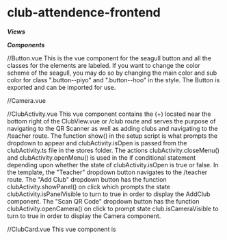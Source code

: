 # club-attendence-frontend

***Views***

***Components***

//Button.vue
This is the vue component for the seagull button and all the classes for the elements are labeled. If you want to change the color scheme of the seagull, you may do so by changing the main color and sub color for class ".button--piyo" and ".button--hoo" in the style. The Button is exported and can be imported for use.

//Camera.vue

//ClubActivity.vue
This vue component contains the (+) located near the bottom right of the ClubView.vue or /club route and serves the purpose of navigating to the QR Scanner as well as adding clubs and navigating to the /teacher route. The function show() in the setup script is what prompts the dropdown to appear and clubActivity.isOpen is passed from the clubActivity.ts file in the stores folder. The actions clubActivity.closeMenu() and clubActivity.openMenu() is used in the if conditional statement depending upon whether the state of clubActivity.isOpen is true or false. In the template, the "Teacher" dropdown button navigates to the /teacher route. The "Add Club" dropdown button has the function clubActivity.showPanel() on click which prompts the state clubActivity.isPanelVisible to turn to true in order to display the AddClub component. The "Scan QR Code" dropdown button has the function clubActivity.openCamera() on click to prompt state club.isCameraVisible to turn to true in order to display the Camera component.

//ClubCard.vue
This vue component is 
